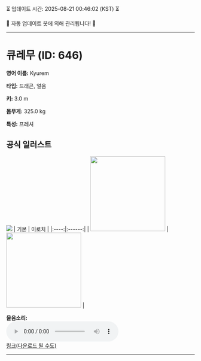 
⏳ 업데이트 시간: 2025-08-21 00:46:02 (KST) ⏳

🤖 자동 업데이트 봇에 의해 관리됩니다! 🤖

---

# 큐레무 (ID: 646)
**영어 이름:** Kyurem

**타입:** 드래곤, 얼음

**키:** 3.0 m

**몸무게:** 325.0 kg

**특성:** 프레셔

## 공식 일러스트
![](https://raw.githubusercontent.com/PokeAPI/sprites/master/sprites/pokemon/other/official-artwork/646.png)
| 기본 | 이로치 |
|:----:|:------:|
| <img src="http://play.pokemonshowdown.com/sprites/ani/kyurem.gif" width="200"> | <img src="http://play.pokemonshowdown.com/sprites/ani-shiny/kyurem.gif" width="200"> |

**울음소리:**<br><audio controls src="https://raw.githubusercontent.com/PokeAPI/cries/main/cries/pokemon/latest/646.ogg"></audio><br> [링크(다운로드 될 수도)](https://raw.githubusercontent.com/PokeAPI/cries/main/cries/pokemon/latest/646.ogg)


---
